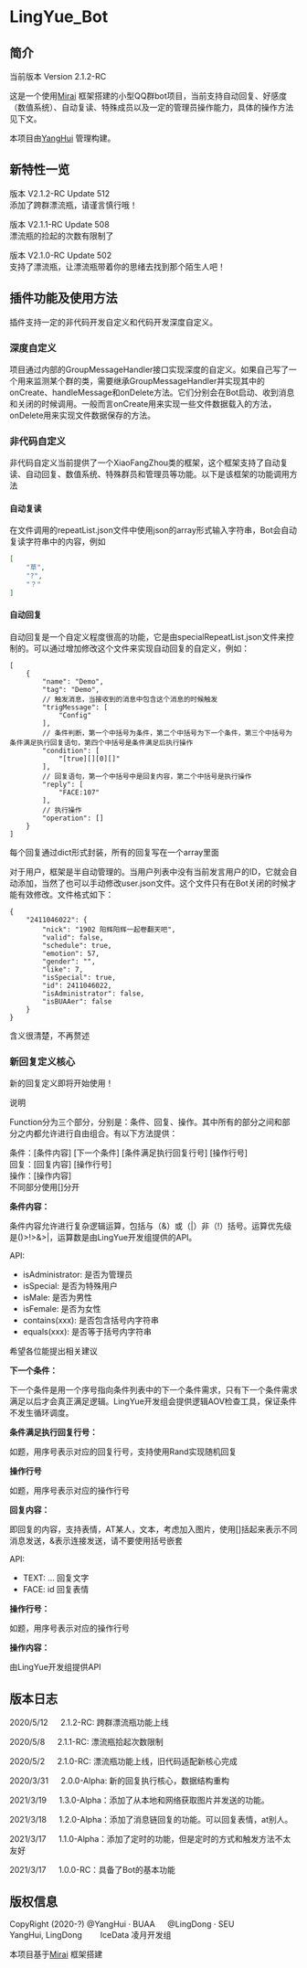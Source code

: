 # LingYue_Bot

## 简介

当前版本 Version 2.1.2-RC

这是一个使用[Mirai](https://github.com/mamoe/mirai) 框架搭建的小型QQ群bot项目，当前支持自动回复、好感度（数值系统）、自动复读、特殊成员以及一定的管理员操作能力，具体的操作方法见下文。

本项目由[YangHui](https://github.com/Ling-YangHui) 管理构建。

## 新特性一览

版本 V2.1.2-RC Update 512\
添加了跨群漂流瓶，请谨言慎行哦！

版本 V2.1.1-RC Update 508\
漂流瓶的捡起的次数有限制了

版本 V2.1.0-RC Update 502\
支持了漂流瓶，让漂流瓶带着你的思绪去找到那个陌生人吧！

## 插件功能及使用方法

插件支持一定的非代码开发自定义和代码开发深度自定义。

### 深度自定义

项目通过内部的GroupMessageHandler接口实现深度的自定义。如果自己写了一个用来监测某个群的类，需要继承GroupMessageHandler并实现其中的onCreate、handleMessage和onDelete方法。它们分别会在Bot启动、收到消息和关闭的时候调用。一般而言onCreate用来实现一些文件数据载入的方法，onDelete用来实现文件数据保存的方法。

### 非代码自定义

非代码自定义当前提供了一个XiaoFangZhou类的框架，这个框架支持了自动复读、自动回复、数值系统、特殊群员和管理员等功能。以下是该框架的功能调用方法

#### 自动复读

在文件调用的repeatList.json文件中使用json的array形式输入字符串，Bot会自动复读字符串中的内容，例如

~~~json
[
    "草",
    "?",
    "？"
]
~~~

#### 自动回复

自动回复是一个自定义程度很高的功能，它是由specialRepeatList.json文件来控制的。可以通过增加修改这个文件来实现自动回复的自定义，例如：

~~~json5
[
    {
        "name": "Demo",
        "tag": "Demo",
        // 触发消息，当接收到的消息中包含这个消息的时候触发
        "trigMessage": [
            "Config"
        ],
        // 条件判断，第一个中括号为条件，第二个中括号为下一个条件，第三个中括号为条件满足执行回复语句，第四个中括号是条件满足后执行操作
        "condition": [
            "[true][][0][]"
        ],
        // 回复语句，第一个中括号中是回复内容，第二个中括号是执行操作
        "reply": [
            "FACE:107"
        ],
        // 执行操作
        "operation": []
    }
]
~~~

每个回复通过dict形式封装，所有的回复写在一个array里面

对于用户，框架是半自动管理的。当用户列表中没有当前发言用户的ID，它就会自动添加，当然了也可以手动修改user.json文件。这个文件只有在Bot关闭的时候才能有效修改。文件格式如下：

~~~json5
{
    "2411046022": {
        "nick": "1902 阳辉阳辉一起卷翻天吧",
        "valid": false,
        "schedule": true,
        "emotion": 57,
        "gender": "",
        "like": 7,
        "isSpecial": true,
        "id": 2411046022,
        "isAdministrator": false,
        "isBUAAer": false
    }
}
~~~

含义很清楚，不再赘述

### 新回复定义核心

新的回复定义即将开始使用！

说明

Function分为三个部分，分别是：条件、回复、操作。其中所有的部分之间和部分之内都允许进行自由组合。有以下方法提供：

条件：[条件内容] [下一个条件] [条件满足执行回复行号] [操作行号]\
回复：[回复内容] [操作行号]\
操作：[操作内容]\
不同部分使用[]分开

**条件内容：**

条件内容允许进行复杂逻辑运算，包括与（&）或（|）非（!）括号。运算优先级是()>!>&>|，运算数是由LingYue开发组提供的API。

API:

* isAdministrator: 是否为管理员
* isSpecial: 是否为特殊用户
* isMale: 是否为男性
* isFemale: 是否为女性
* contains(xxx): 是否包含括号内字符串
* equals(xxx): 是否等于括号内字符串

希望各位能提出相关建议

**下一个条件：**

下一个条件是用一个序号指向条件列表中的下一个条件需求，只有下一个条件需求满足以后才会真正满足逻辑。LingYue开发组会提供逻辑AOV检查工具，保证条件不发生循环调度。

**条件满足执行回复行号：**

如题，用序号表示对应的回复行号，支持使用Rand实现随机回复

**操作行号**

如题，用序号表示对应的操作行号

**回复内容：**

即回复的内容，支持表情，AT某人，文本，考虑加入图片，使用[]括起来表示不同消息发送，&表示连接发送，请不要使用括号嵌套

API:

* TEXT: ... 回复文字
* FACE: id 回复表情

**操作行号：**

如题，用序号表示对应的操作行号

**操作内容：**

由LingYue开发组提供API

## 版本日志

2020/5/12 &emsp; 2.1.2-RC: 跨群漂流瓶功能上线

2020/5/8 &emsp; 2.1.1-RC: 漂流瓶拾起次数限制

2020/5/2 &emsp; 2.1.0-RC: 漂流瓶功能上线，旧代码适配新核心完成

2020/3/31 &emsp; 2.0.0-Alpha: 新的回复执行核心，数据结构重构

2021/3/19 &emsp; 1.3.0-Alpha：添加了从本地和网络获取图片并发送的功能。

2021/3/18 &emsp; 1.2.0-Alpha：添加了消息链回复的功能。可以回复表情，at别人。

2021/3/17 &emsp; 1.1.0-Alpha：添加了定时的功能，但是定时的方式和触发方法不太友好

2021/3/17 &emsp; 1.0.0-RC：具备了Bot的基本功能

## 版权信息

CopyRight (2020-?) @YangHui · BUAA &emsp; @LingDong · SEU\
YangHui, LingDong &emsp;&emsp;IceData 凌月开发组

本项目基于[Mirai](https://github.com/mamoe/mirai) 框架搭建

